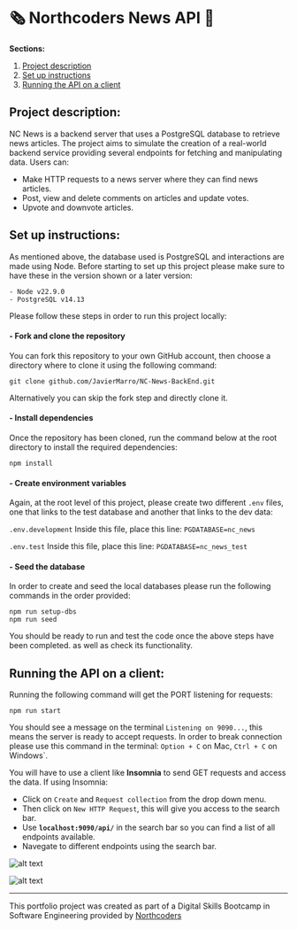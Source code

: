 # :newspaper_roll: Northcoders News API :newspaper:

**Sections:**

1. [Project description](#project-description)
2. [Set up instructions](#set-up-instructions)
3. [Running the API on a client](#running-the-api-on-a-client)

## Project description:

NC News is a backend server that uses a PostgreSQL database to retrieve news articles. The project aims to simulate the creation of a real-world backend service providing several endpoints for fetching and manipulating data.
Users can:

- Make HTTP requests to a news server where they can find news articles.
- Post, view and delete comments on articles and update votes.
- Upvote and downvote articles.

## Set up instructions:

As mentioned above, the database used is PostgreSQL and interactions are made using Node. Before starting to set up this project please make sure to have these in the version shown or a later version:

```
- Node v22.9.0
- PostgreSQL v14.13
```

Please follow these steps in order to run this project locally:

#### - Fork and clone the repository

You can fork this repository to your own GitHub account, then choose a directory where to clone it using the following command:

```
git clone github.com/JavierMarro/NC-News-BackEnd.git
```

Alternatively you can skip the fork step and directly clone it.

#### - Install dependencies

Once the repository has been cloned, run the command below at the root directory to install the required dependencies:

```
npm install
```

#### - Create environment variables

Again, at the root level of this project, please create two different `.env` files, one that links to the test database and another that links to the dev data:

`.env.development`
Inside this file, place this line:
`PGDATABASE=nc_news`

`.env.test`
Inside this file, place this line:
`PGDATABASE=nc_news_test`

#### - Seed the database

In order to create and seed the local databases please run the following commands in the order provided:

```
npm run setup-dbs
npm run seed
```

You should be ready to run and test the code once the above steps have been completed. as well as check its functionality.

## Running the API on a client:

Running the following command will get the PORT listening for requests:

```
npm run start
```

You should see a message on the terminal `Listening on 9090...`, this means the server is ready to accept requests. In order to break connection please use this command in the terminal: `Option + C` on Mac, `Ctrl + C` on Windows`.

You will have to use a client like **Insomnia** to send GET requests and access the data.
If using Insomnia:

- Click on `Create` and `Request collection` from the drop down menu.
- Then click on `New HTTP Request`, this will give you access to the search bar.
- Use **`localhost:9090/api/`** in the search bar so you can find a list of all endpoints available.
- Navegate to different endpoints using the search bar.

![alt text](zendpoint1.png)

![alt text](zendpoint2.png)

---

This portfolio project was created as part of a Digital Skills Bootcamp in Software Engineering provided by [Northcoders](https://northcoders.com/)
